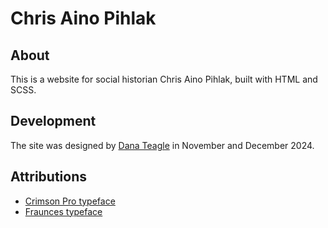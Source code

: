 # Chris Aino Pihlak

## About
This is a website for social historian Chris Aino Pihlak, built with HTML and SCSS.

## Development
The site was designed by [Dana Teagle](https://danateagle.com) in November and December 2024.

## Attributions
- [Crimson Pro typeface](https://fonts.google.com/specimen/Crimson+Pro)
- [Fraunces typeface](https://fonts.google.com/specimen/Fraunces)